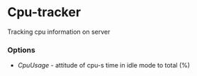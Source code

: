 # Cpu-tracker
Tracking cpu information on server

### Options
* _CpuUsage_ - attitude of cpu-s time in idle mode to total (%)
